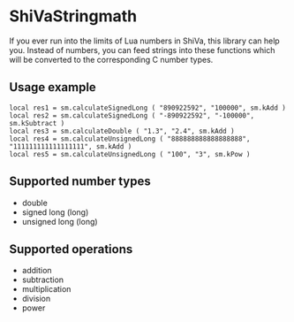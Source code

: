 # ShiVaStringmath
If you ever run into the limits of Lua numbers in ShiVa, this library can help you. Instead of numbers, you can feed strings into these functions which will be converted to the corresponding C number types.

## Usage example
```
local res1 = sm.calculateSignedLong ( "890922592", "100000", sm.kAdd )
local res2 = sm.calculateSignedLong ( "-890922592", "-100000", sm.kSubtract )
local res3 = sm.calculateDouble ( "1.3", "2.4", sm.kAdd )
local res4 = sm.calculateUnsignedLong ( "888888888888888888", "111111111111111111", sm.kAdd )
local res5 = sm.calculateUnsignedLong ( "100", "3", sm.kPow )
```

## Supported number types
- double
- signed long (long)
- unsigned long (long)

## Supported operations
- addition
- subtraction
- multiplication
- division
- power


